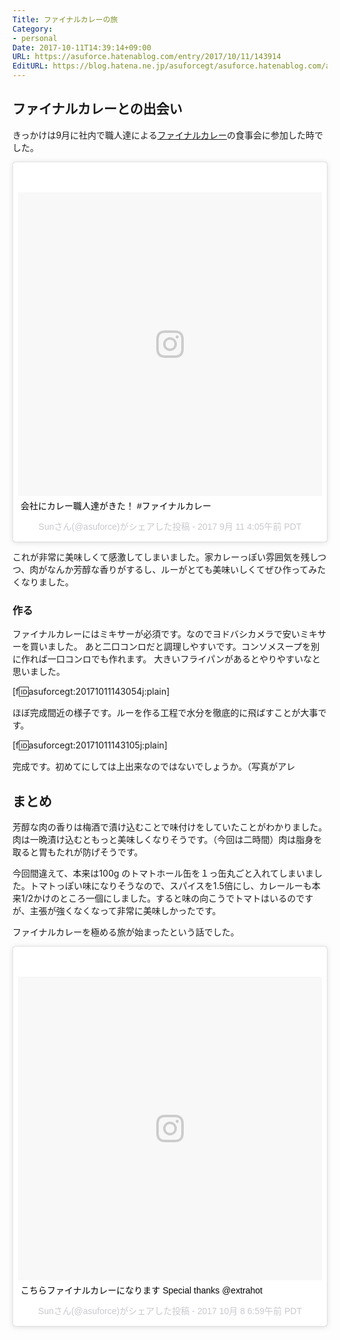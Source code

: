 ```yaml
---
Title: ファイナルカレーの旅
Category:
- personal
Date: 2017-10-11T14:39:14+09:00
URL: https://asuforce.hatenablog.com/entry/2017/10/11/143914
EditURL: https://blog.hatena.ne.jp/asuforcegt/asuforce.hatenablog.com/atom/entry/8599973812306895103
---
```


## ファイナルカレーとの出会い

きっかけは9月に社内で職人達による[ファイナルカレー](https://cakes.mu/series/3733)の食事会に参加した時でした。

<blockquote class="instagram-media" data-instgrm-captioned data-instgrm-version="7" style=" background:#FFF; border:0; border-radius:3px; box-shadow:0 0 1px 0 rgba(0,0,0,0.5),0 1px 10px 0 rgba(0,0,0,0.15); margin: 1px; max-width:658px; padding:0; width:99.375%; width:-webkit-calc(100% - 2px); width:calc(100% - 2px);"><div style="padding:8px;"> <div style=" background:#F8F8F8; line-height:0; margin-top:40px; padding:50.0% 0; text-align:center; width:100%;"> <div style=" background:url(data:image/png;base64,iVBORw0KGgoAAAANSUhEUgAAACwAAAAsCAMAAAApWqozAAAABGdBTUEAALGPC/xhBQAAAAFzUkdCAK7OHOkAAAAMUExURczMzPf399fX1+bm5mzY9AMAAADiSURBVDjLvZXbEsMgCES5/P8/t9FuRVCRmU73JWlzosgSIIZURCjo/ad+EQJJB4Hv8BFt+IDpQoCx1wjOSBFhh2XssxEIYn3ulI/6MNReE07UIWJEv8UEOWDS88LY97kqyTliJKKtuYBbruAyVh5wOHiXmpi5we58Ek028czwyuQdLKPG1Bkb4NnM+VeAnfHqn1k4+GPT6uGQcvu2h2OVuIf/gWUFyy8OWEpdyZSa3aVCqpVoVvzZZ2VTnn2wU8qzVjDDetO90GSy9mVLqtgYSy231MxrY6I2gGqjrTY0L8fxCxfCBbhWrsYYAAAAAElFTkSuQmCC); display:block; height:44px; margin:0 auto -44px; position:relative; top:-22px; width:44px;"></div></div> <p style=" margin:8px 0 0 0; padding:0 4px;"> <a href="https://www.instagram.com/p/BY5f_ORFFLZ/" style=" color:#000; font-family:Arial,sans-serif; font-size:14px; font-style:normal; font-weight:normal; line-height:17px; text-decoration:none; word-wrap:break-word;" target="_blank">会社にカレー職人達がきた！ #ファイナルカレー</a></p> <p style=" color:#c9c8cd; font-family:Arial,sans-serif; font-size:14px; line-height:17px; margin-bottom:0; margin-top:8px; overflow:hidden; padding:8px 0 7px; text-align:center; text-overflow:ellipsis; white-space:nowrap;">Sunさん(@asuforce)がシェアした投稿 - <time style=" font-family:Arial,sans-serif; font-size:14px; line-height:17px;" datetime="2017-09-11T11:05:56+00:00">2017 9月 11 4:05午前 PDT</time></p></div></blockquote> <script async defer src="//platform.instagram.com/en_US/embeds.js"></script>

これが非常に美味しくて感激してしまいました。家カレーっぽい雰囲気を残しつつ、肉がなんか芳醇な香りがするし、ルーがとても美味いしくてぜひ作ってみたくなりました。

### 作る

ファイナルカレーにはミキサーが必須です。なのでヨドバシカメラで安いミキサーを買いました。
あと二口コンロだと調理しやすいです。コンソメスープを別に作れば一口コンロでも作れます。
大きいフライパンがあるとやりやすいなと思いました。

[f:id:asuforcegt:20171011143054j:plain]

ほぼ完成間近の様子です。ルーを作る工程で水分を徹底的に飛ばすことが大事です。

[f:id:asuforcegt:20171011143105j:plain]

完成です。初めてにしては上出来なのではないでしょうか。（写真がアレ

## まとめ

芳醇な肉の香りは梅酒で漬け込むことで味付けをしていたことがわかりました。肉は一晩漬け込むともっと美味しくなりそうです。（今回は二時間）肉は脂身を取ると胃もたれが防げそうです。

今回間違えて、本来は100g のトマトホール缶を１っ缶丸ごと入れてしまいました。トマトっぽい味になりそうなので、スパイスを1.5倍にし、カレールーも本来1/2かけのところ一個にしました。すると味の向こうでトマトはいるのですが、主張が強くなくなって非常に美味しかったです。

ファイナルカレーを極める旅が始まったという話でした。

<blockquote class="instagram-media" data-instgrm-captioned data-instgrm-version="7" style=" background:#FFF; border:0; border-radius:3px; box-shadow:0 0 1px 0 rgba(0,0,0,0.5),0 1px 10px 0 rgba(0,0,0,0.15); margin: 1px; max-width:658px; padding:0; width:99.375%; width:-webkit-calc(100% - 2px); width:calc(100% - 2px);"><div style="padding:8px;"> <div style=" background:#F8F8F8; line-height:0; margin-top:40px; padding:50.0% 0; text-align:center; width:100%;"> <div style=" background:url(data:image/png;base64,iVBORw0KGgoAAAANSUhEUgAAACwAAAAsCAMAAAApWqozAAAABGdBTUEAALGPC/xhBQAAAAFzUkdCAK7OHOkAAAAMUExURczMzPf399fX1+bm5mzY9AMAAADiSURBVDjLvZXbEsMgCES5/P8/t9FuRVCRmU73JWlzosgSIIZURCjo/ad+EQJJB4Hv8BFt+IDpQoCx1wjOSBFhh2XssxEIYn3ulI/6MNReE07UIWJEv8UEOWDS88LY97kqyTliJKKtuYBbruAyVh5wOHiXmpi5we58Ek028czwyuQdLKPG1Bkb4NnM+VeAnfHqn1k4+GPT6uGQcvu2h2OVuIf/gWUFyy8OWEpdyZSa3aVCqpVoVvzZZ2VTnn2wU8qzVjDDetO90GSy9mVLqtgYSy231MxrY6I2gGqjrTY0L8fxCxfCBbhWrsYYAAAAAElFTkSuQmCC); display:block; height:44px; margin:0 auto -44px; position:relative; top:-22px; width:44px;"></div></div> <p style=" margin:8px 0 0 0; padding:0 4px;"> <a href="https://www.instagram.com/p/BZ_VTerFYri/" style=" color:#000; font-family:Arial,sans-serif; font-size:14px; font-style:normal; font-weight:normal; line-height:17px; text-decoration:none; word-wrap:break-word;" target="_blank">こちらファイナルカレーになります Special thanks @extrahot</a></p> <p style=" color:#c9c8cd; font-family:Arial,sans-serif; font-size:14px; line-height:17px; margin-bottom:0; margin-top:8px; overflow:hidden; padding:8px 0 7px; text-align:center; text-overflow:ellipsis; white-space:nowrap;">Sunさん(@asuforce)がシェアした投稿 - <time style=" font-family:Arial,sans-serif; font-size:14px; line-height:17px;" datetime="2017-10-08T13:59:25+00:00">2017 10月 8 6:59午前 PDT</time></p></div></blockquote> <script async defer src="//platform.instagram.com/en_US/embeds.js"></script>
